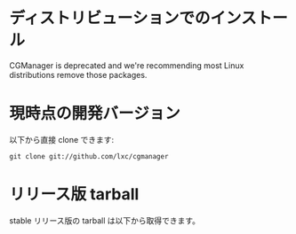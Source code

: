 
# ディストリビューションでのインストール

CGManager is deprecated and we're recommending most Linux distributions remove those packages.

# 現時点の開発バージョン

<!--
You can clone cgmanager directly with:
-->
以下から直接 clone できます:

    git clone git://github.com/lxc/cgmanager

# リリース版 tarball

<!--
Stable release tarballs are available for download below.
-->
stable リリース版の tarball は以下から取得できます。
